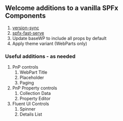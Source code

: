 ## Welcome additions to a vanilla SPFx Components

1. [version-sync](posts/2021-05-19.md)
1. [spfx-fast-serve](https://github.com/s-KaiNet/spfx-fast-serve#how-to-use)
1. Update baseWP to include all props by default
1. Apply theme variant (WebParts only)

### Useful additions - as needed

1. PnP controls
   1. WebPart Title
   1. Placeholder
   1. Paging
1. PnP Property controls
   1. Collection Data
   1. Property Editor
1. Fluent UI Controls
   1. Spinner
   1. Details List
